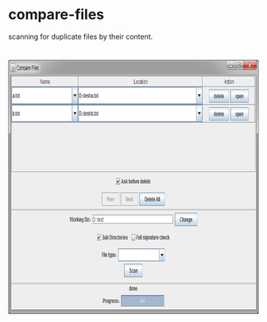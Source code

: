 # compare-files
scanning for duplicate files by their content.

# <img src="src/docs/images/compare-files.png" width="860" height="512">